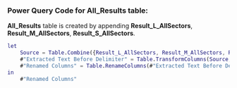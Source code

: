 ### Power Query Code for All_Results table:
**All_Results** table is created by appending **Result_L_AllSectors**, **Result_M_AllSectors**, **Result_S_AllSectors**.
```m
let
    Source = Table.Combine({Result_L_AllSectors, Result_M_AllSectors, Result_S_AllSectors}),
    #"Extracted Text Before Delimiter" = Table.TransformColumns(Source, {{"Name", each Text.BeforeDelimiter(_, "."), type text}}),
    #"Renamed Columns" = Table.RenameColumns(#"Extracted Text Before Delimiter",{{"Name", "Sector"}})
in
    #"Renamed Columns"
```